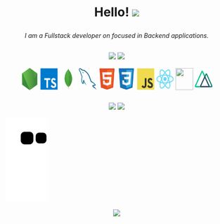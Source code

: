 # <p align="center">Hello! <img src="https://emojis.slackmojis.com/emojis/images/1531849430/4246/blob-sunglasses.gif?1531849430" width="25"/></p>

<div align="center">
<p><i>I am a Fullstack developer on focused in Backend applications.</i></p>
</div>

##
<div align="center">
    <a href="https://www.github.com/gabrieljcf"><img height="180em" src="https://github-readme-stats.vercel.app/api?username=gabrieljcf&show_icons=true&theme=tokyonight"></a>
    <a href="https://www.github.com/gabrieljcf"><img height="180em" src="https://github-readme-stats.vercel.app/api/top-langs/?username=gabrieljcf&show_icons=true&theme=tokyonight&hide=html"></a>
 
</div>

<div align="center" style="display: inline_block"><br>
    <a href="https://nodejs.org/en/" target="_blank"><img height="50em" width="40em" align="center" src="https://raw.githubusercontent.com/devicons/devicon/master/icons/nodejs/nodejs-original.svg" /></a>
    <a href="https://www.typescriptlang.org/" target="_blank"><img height="50em" width="40em" align="center" src="https://raw.githubusercontent.com/devicons/devicon/master/icons/typescript/typescript-original.svg" /></a>
    <a href="https://www.mongodb.com/" target="_blank"><img height="50em" width="40em" align="center" src="https://raw.githubusercontent.com/devicons/devicon/master/icons/mongodb/mongodb-original.svg" /></a>
    <a href="https://www.mysql.com/" target="_blank"><img height="50em" width="40em" align="center" src="https://raw.githubusercontent.com/devicons/devicon/master/icons/mysql/mysql-original.svg" /></a>
    <a href="https://www.w3schools.com/html/" target="_blank"><img height="50em" width="40em" align="center" src="https://raw.githubusercontent.com/devicons/devicon/master/icons/html5/html5-original.svg" /></a>
    <a href="https://developer.mozilla.org/pt-BR/docs/Web/CSS" target="_blank"><img height="50em" width="40em" align="center" src="https://raw.githubusercontent.com/devicons/devicon/master/icons/css3/css3-original.svg" /></a>
    <a href="https://developer.mozilla.org/pt-BR/docs/Web/JavaScript" target="_blank"><img height="50em" width="40em" align="center" src="https://raw.githubusercontent.com/devicons/devicon/master/icons/javascript/javascript-original.svg" /></a>
    <a href="https://pt-br.reactjs.org/" target="_blank"><img height="50em" width="40em" align="center" src="https://raw.githubusercontent.com/devicons/devicon/master/icons/react/react-original.svg" /></a>
    <a href="https://vuejs.org/" target="_blank"><img height="50em" width="40em" align="center" src="https://cdn.jsdelivr.net/gh/devicons/devicon/icons/vuejs/vuejs-original.svg" /></a>
    <a href="https://nuxtjs.org/" target="_blank"><img height="50em" width="40em" align="center" src="https://raw.githubusercontent.com/devicons/devicon/master/icons/nuxtjs/nuxtjs-original.svg" /></a>

</div>
  
## 
<div align="center">
    <a href="https://www.linkedin.com/in/bruno-gabriel-nogueira-835518123/" target="_blank"><img height="30em" src="https://img.shields.io/badge/LinkedIn-000000?style=for-the-badge&logo=linkedin&logoColor=white" /></a>
    <a href="https://pt.stackoverflow.com/users/278532/gabriel-nogueira" target="_blank"><img height="30em" src="https://img.shields.io/badge/stackoverflow-000000?style=for-the-badge&logo=linkedin&logoColor=white" /></a>
</div>

  ![Snake animation](https://github.com/rafaballerini/rafaballerini/blob/output/github-contribution-grid-snake.svg)
        
<div align="center"><img height="150em" align="center" src="http://pa1.narvii.com/6902/219e14fb8ac903865b5cd7f6372631b21f44ebd9r1-320-180_00.gif" />
</p>
</div>
